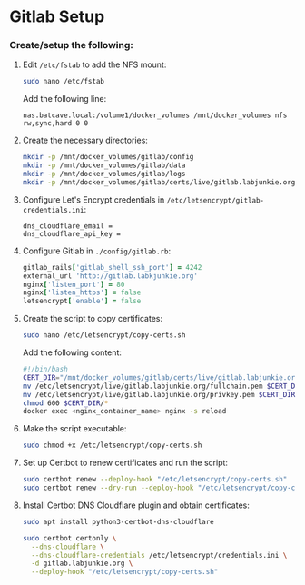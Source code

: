 # Gitlab Setup

### Create/setup the following:

1. Edit `/etc/fstab` to add the NFS mount:
    ```sh
    sudo nano /etc/fstab
    ```
    Add the following line:
    ```
    nas.batcave.local:/volume1/docker_volumes /mnt/docker_volumes nfs rw,sync,hard 0 0
    ```
2. Create the necessary directories:
    ```sh
    mkdir -p /mnt/docker_volumes/gitlab/config
    mkdir -p /mnt/docker_volumes/gitlab/data
    mkdir -p /mnt/docker_volumes/gitlab/logs
    mkdir -p /mnt/docker_volumes/gitlab/certs/live/gitlab.labjunkie.org
    ```

3. Configure Let's Encrypt credentials in `/etc/letsencrypt/gitlab-credentials.ini`:
    ```
    dns_cloudflare_email = 
    dns_cloudflare_api_key = 
    ```

4. Configure Gitlab in `./config/gitlab.rb`:
    ```ruby
    gitlab_rails['gitlab_shell_ssh_port'] = 4242
    external_url 'http://gitlab.labkjunkie.org'
    nginx['listen_port'] = 80
    nginx['listen_https'] = false
    letsencrypt['enable'] = false
    ```

5. Create the script to copy certificates:
    ```sh
    sudo nano /etc/letsencrypt/copy-certs.sh
    ```
    Add the following content:
    ```bash
    #!/bin/bash
    CERT_DIR="/mnt/docker_volumes/gitlab/certs/live/gitlab.labjunkie.org"
    mv /etc/letsencrypt/live/gitlab.labjunkie.org/fullchain.pem $CERT_DIR/fullchain.pem
    mv /etc/letsencrypt/live/gitlab.labjunkie.org/privkey.pem $CERT_DIR/privkey.pem
    chmod 600 $CERT_DIR/*
    docker exec <nginx_container_name> nginx -s reload
    ```

6. Make the script executable:
    ```sh
    sudo chmod +x /etc/letsencrypt/copy-certs.sh
    ```

7. Set up Certbot to renew certificates and run the script:
    ```sh
    sudo certbot renew --deploy-hook "/etc/letsencrypt/copy-certs.sh"
    sudo certbot renew --dry-run --deploy-hook "/etc/letsencrypt/copy-certs.sh"
    ```

8. Install Certbot DNS Cloudflare plugin and obtain certificates:
    ```sh
    sudo apt install python3-certbot-dns-cloudflare

    sudo certbot certonly \
      --dns-cloudflare \
      --dns-cloudflare-credentials /etc/letsencrypt/credentials.ini \
      -d gitlab.labjunkie.org \
      --deploy-hook "/etc/letsencrypt/copy-certs.sh"
    ```